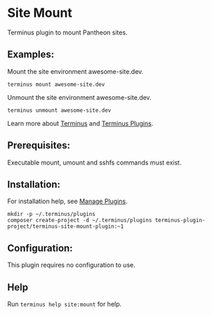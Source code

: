 # Site Mount

Terminus plugin to mount Pantheon sites.

## Examples:
Mount the site environment awesome-site.dev.
```
terminus mount awesome-site.dev
```

Unmount the site environment awesome-site.dev.
```
terminus unmount awesome-site.dev
```

Learn more about [Terminus](https://pantheon.io/docs/terminus/) and [Terminus Plugins](https://pantheon.io/docs/terminus/plugins/).

## Prerequisites:

Executable mount, umount and sshfs commands must exist.

## Installation:
For installation help, see [Manage Plugins](https://pantheon.io/docs/terminus/plugins/).

```
mkdir -p ~/.terminus/plugins
composer create-project -d ~/.terminus/plugins terminus-plugin-project/terminus-site-mount-plugin:~1
```

## Configuration:

This plugin requires no configuration to use.

## Help
Run `terminus help site:mount` for help.

